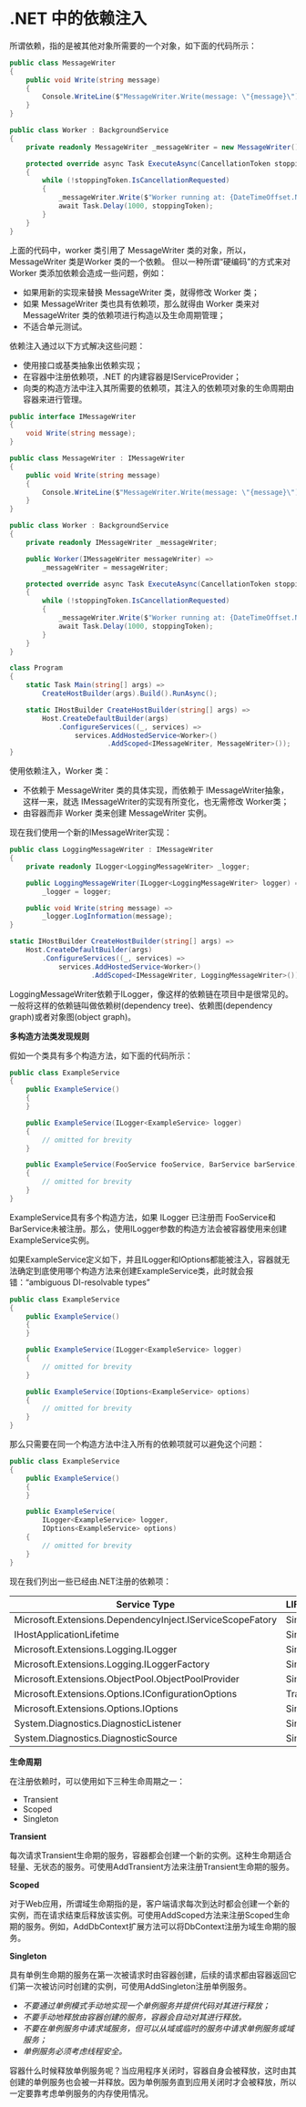 # .NET 中的依赖注入

所谓依赖，指的是被其他对象所需要的一个对象，如下面的代码所示：

```c#
public class MessageWriter
{
    public void Write(string message)
    {
        Console.WriteLine($"MessageWriter.Write(message: \"{message}\")");
    }
}

public class Worker : BackgroundService
{
    private readonly MessageWriter _messageWriter = new MessageWriter();

    protected override async Task ExecuteAsync(CancellationToken stoppingToken)
    {
        while (!stoppingToken.IsCancellationRequested)
        {
            _messageWriter.Write($"Worker running at: {DateTimeOffset.Now}");
            await Task.Delay(1000, stoppingToken);
        }
    }
}
```

上面的代码中，worker 类引用了 MessageWriter 类的对象，所以，MessageWriter 类是Worker 类的一个依赖。 但以一种所谓“硬编码”的方式来对 Worker 类添加依赖会造成一些问题，例如：

- 如果用新的实现来替换 MessageWriter 类，就得修改 Worker 类；
- 如果 MessageWriter 类也具有依赖项，那么就得由 Worker 类来对 MessageWriter 类的依赖项进行构造以及生命周期管理；
- 不适合单元测试。

依赖注入通过以下方式解决这些问题：

- 使用接口或基类抽象出依赖实现；
- 在容器中注册依赖项，.NET 的内建容器是IServiceProvider；
- 向类的构造方法中注入其所需要的依赖项，其注入的依赖项对象的生命周期由容器来进行管理。

```c#
public interface IMessageWriter
{
    void Write(string message);
}

public class MessageWriter : IMessageWriter
{
    public void Write(string message)
    {
        Console.WriteLine($"MessageWriter.Write(message: \"{message}\")");
    }
}

public class Worker : BackgroundService
{
    private readonly IMessageWriter _messageWriter;

    public Worker(IMessageWriter messageWriter) =>
        _messageWriter = messageWriter;

    protected override async Task ExecuteAsync(CancellationToken stoppingToken)
    {
        while (!stoppingToken.IsCancellationRequested)
        {
            _messageWriter.Write($"Worker running at: {DateTimeOffset.Now}");
            await Task.Delay(1000, stoppingToken);
        }
    }
}

class Program
{
    static Task Main(string[] args) =>
        CreateHostBuilder(args).Build().RunAsync();

    static IHostBuilder CreateHostBuilder(string[] args) =>
        Host.CreateDefaultBuilder(args)
            .ConfigureServices((_, services) =>
                services.AddHostedService<Worker>()
                        .AddScoped<IMessageWriter, MessageWriter>());
}
```

使用依赖注入，Worker 类：

- 不依赖于 MessageWriter 类的具体实现，而依赖于 IMessageWriter抽象，这样一来，就选 IMessageWriter的实现有所变化，也无需修改 Worker类；
- 由容器而非 Worker 类来创建 MessageWriter 实例。

现在我们使用一个新的IMessageWriter实现：

```c#
public class LoggingMessageWriter : IMessageWriter
{
    private readonly ILogger<LoggingMessageWriter> _logger;

    public LoggingMessageWriter(ILogger<LoggingMessageWriter> logger) =>
        _logger = logger;

    public void Write(string message) =>
        _logger.LogInformation(message);
}

static IHostBuilder CreateHostBuilder(string[] args) =>
    Host.CreateDefaultBuilder(args)
        .ConfigureServices((_, services) =>
            services.AddHostedService<Worker>()
                    .AddScoped<IMessageWriter, LoggingMessageWriter>());
```

LoggingMessageWriter依赖于ILogger<TCategoryName>，像这样的依赖链在项目中是很常见的。一般将这样的依赖链叫做依赖树(dependency tree)、依赖图(dependency graph)或者对象图(object graph)。

**多构造方法类发现规则**

假如一个类具有多个构造方法，如下面的代码所示：

```c#
public class ExampleService
{
    public ExampleService()
    {
    }

    public ExampleService(ILogger<ExampleService> logger)
    {
        // omitted for brevity
    }

    public ExampleService(FooService fooService, BarService barService)
    {
        // omitted for brevity
    }
}
```

ExampleService具有多个构造方法，如果 ILogger 已注册而 FooService和BarService未被注册。那么，使用ILogger<ExampleService>参数的构造方法会被容器使用来创建ExampleService实例。

如果ExampleService定义如下，并且ILogger和IOptions都能被注入，容器就无法确定到底使用哪个构造方法来创建ExampleService类，此时就会报错：“ambiguous DI-resolvable types”

```c#
public class ExampleService
{
    public ExampleService()
    {
    }

    public ExampleService(ILogger<ExampleService> logger)
    {
        // omitted for brevity
    }

    public ExampleService(IOptions<ExampleService> options)
    {
        // omitted for brevity
    }
}
```

那么只需要在同一个构造方法中注入所有的依赖项就可以避免这个问题：

```c#
public class ExampleService
{
    public ExampleService()
    {
    }

    public ExampleService(
        ILogger<ExampleService> logger,
        IOptions<ExampleService> options)
    {
        // omitted for brevity
    }
}
```

现在我们列出一些已经由.NET注册的依赖项：

| **Service Type**                                             | LIFETIME  |
| ------------------------------------------------------------ | --------- |
| Microsoft.Extensions.DependencyInject.IServiceScopeFatory    | Singleton |
| IHostApplicationLifetime                                     | Singleton |
| Microsoft.Extensions.Logging.ILogger<TCategoryName>          | Singleton |
| Microsoft.Extensions.Logging.ILoggerFactory                  | Singleton |
| Microsoft.Extensions.ObjectPool.ObjectPoolProvider           | Singleton |
| Microsoft.Extensions.Options.IConfigurationOptions<TOptions> | Transient |
| Microsoft.Extensions.Options.IOptions<TOptions>              | Singleton |
| System.Diagnostics.DiagnosticListener                        | Singleton |
| System.Diagnostics.DiagnosticSource                          | Singleton |

**生命周期**

在注册依赖时，可以使用如下三种生命周期之一：

- Transient
- Scoped
- Singleton

**Transient**

每次请求Transient生命期的服务，容器都会创建一个新的实例。这种生命期适合轻量、无状态的服务。可使用AddTransient方法来注册Transient生命期的服务。

**Scoped**

对于Web应用，所谓域生命期指的是，客户端请求每次到达时都会创建一个新的实例，而在请求结束后释放该实例。可使用AddScoped方法来注册Scoped生命期的服务。例如，AddDbContext扩展方法可以将DbContext注册为域生命期的服务。

**Singleton**

具有单例生命期的服务在第一次被请求时由容器创建，后续的请求都由容器返回它们第一次被访问时创建的实例，可使用AddSingleton注册单例服务。

- *不要通过单例模式手动地实现一个单例服务并提供代码对其进行释放；*
- *不要手动地释放由容器创建的服务，容器会自动对其进行释放。*
- *不要在单例服务中请求域服务，但可以从域或临时的服务中请求单例服务或域服务；*
- *单例服务必须考虑线程安全。*

容器什么时候释放单例服务呢？当应用程序关闭时，容器自身会被释放，这时由其创建的单例服务也会被一并释放。因为单例服务直到应用关闭时才会被释放，所以一定要靠考虑单例服务的内存使用情况。
